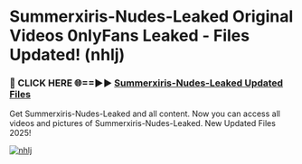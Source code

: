 # Summerxiris-Nudes-Leaked Original Videos 0nlyFans Leaked - Files Updated! (nhlj)

<h3>🔴 CLICK HERE 🌐==►► <a href="https://tinyurl.com/52m3yx9h" rel="nofollow">Summerxiris-Nudes-Leaked Updated Files</a></h3>

Get Summerxiris-Nudes-Leaked and all content. Now you can access all videos and pictures of Summerxiris-Nudes-Leaked. New Updated Files 2025!

[![nhlj](https://i.imgur.com/TnHtlc8.gif)](https://tinyurl.com/52m3yx9h)
